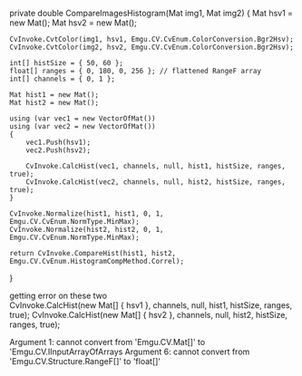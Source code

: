 private double CompareImagesHistogram(Mat img1, Mat img2)
{
    Mat hsv1 = new Mat();
    Mat hsv2 = new Mat();

    CvInvoke.CvtColor(img1, hsv1, Emgu.CV.CvEnum.ColorConversion.Bgr2Hsv);
    CvInvoke.CvtColor(img2, hsv2, Emgu.CV.CvEnum.ColorConversion.Bgr2Hsv);

    int[] histSize = { 50, 60 };
    float[] ranges = { 0, 180, 0, 256 }; // flattened RangeF array
    int[] channels = { 0, 1 };

    Mat hist1 = new Mat();
    Mat hist2 = new Mat();

    using (var vec1 = new VectorOfMat())
    using (var vec2 = new VectorOfMat())
    {
        vec1.Push(hsv1);
        vec2.Push(hsv2);

        CvInvoke.CalcHist(vec1, channels, null, hist1, histSize, ranges, true);
        CvInvoke.CalcHist(vec2, channels, null, hist2, histSize, ranges, true);
    }

    CvInvoke.Normalize(hist1, hist1, 0, 1, Emgu.CV.CvEnum.NormType.MinMax);
    CvInvoke.Normalize(hist2, hist2, 0, 1, Emgu.CV.CvEnum.NormType.MinMax);

    return CvInvoke.CompareHist(hist1, hist2, Emgu.CV.CvEnum.HistogramCompMethod.Correl);
}




getting error on these two  
CvInvoke.CalcHist(new Mat[] { hsv1 }, channels, null, hist1, histSize, ranges, true);
 CvInvoke.CalcHist(new Mat[] { hsv2 }, channels, null, hist2, histSize, ranges, true);


Argument 1: cannot convert from 'Emgu.CV.Mat[]' to 'Emgu.CV.IInputArrayOfArrays
Argument 6: cannot convert from 'Emgu.CV.Structure.RangeF[]' to 'float[]'
